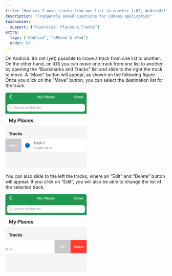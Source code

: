 ```yaml
---
title: "How can I move tracks from one list to another (iOS, Android)?"
description: "Frequently asked questions for CoMaps application"
taxonomies:
  support: ["Favorites: Places & Tracks"]
extra:
  tags: ["Android", "iPhone & iPad"]
  order: 60
---
```


On Android, it’s not (yet) possible to move a track from one list to another.  
On the other hand, on iOS you can move one track from one list to another by opening the “Bookmarks and Tracks” list and slide to the right the track to move. A “Move” button will appear, as shown on the following figure. Once you click on the “Move” button, you can select the destination list for the track.

![](image24.png)

You can also slide to the left the tracks, where an “Edit” and “Delete” button will appear. If you click on “Edit”, you will also be able to change the list of the selected track.

![](image6.png)
